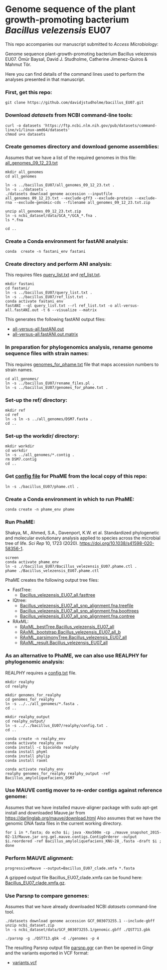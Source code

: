 # Genome sequence of the plant growth-promoting bacterium _Bacillus velezensis_ EU07
This repo accompanies our manuscript submitted to _Access Microbiology_: 

Genome sequence plant-growth-promoting bacterium Bacillus velezensis EU07.
Ömür Baysal, David J. Studholme, Catherine Jimenez-Quiros & Mahmut Tör.

Here you can find details of the command lines used to perform the analyses presented in that manuscript.

### First, get this repo:
```
git clone https://github.com/davidjstudholme/bacillus_EU07.git
```

### Download _datasets_ from NCBI command-line tools:
```
curl -o datasets 'https://ftp.ncbi.nlm.nih.gov/pub/datasets/command-line/v1/linux-amd64/datasets'
chmod u+x datasets
```

### Create genomes directory and download genome assemblies:
Assumes that we have a list of the required genomes in this file: [all_genomes_09_12_23.txt](./all_genomes_09_12_23.txt)
```
mkdir all_genomes
cd all_genomes

ln -s ../bacillus_EU07/all_genomes_09_12_23.txt .
ln -s ../datasets .
./datasets download genome accession --inputfile all_genomes_09_12_23.txt --exclude-gff3 --exclude-protein --exclude-rna --exclude-genomic-cds --filename all_genomes_09_12_23.txt.zip

unzip all_genomes_09_12_23.txt.zip
ln -s ncbi_dataset/data/GCA_*/GCA_*.fna .
ls *.fna

cd ..
```

### Create a Conda environment for fastANI analysis:
```
conda  create -n fastani_env fastani
```

### Create directory and perform ANI analysis:
This requires files [query_list.txt](./realphy/query_list.txt) and [ref_list.txt](./realphy/ref_list.txt).
```
mkdir fastani
cd fastani/
ln -s ../bacillus_EU07/query_list.txt .
ln -s ../bacillus_EU07/ref_list.txt .
conda activate fastani_env
fastANI --ql query_list.txt --rl ref_list.txt -o all-versus-all.fastANI.out -t 6 --visualize --matrix
```
This generates the following fastANI output files:
- [all-versus-all.fastANI.out](./fastani/all-versus-all.fastANI.out)
- [all-versus-all.fastANI.out.matrix](./fastani/all-versus-all.fastANI.out.matrix)



### In preparation for phylogenomics analysis, rename genome sequence files with strain names:
This requires [genomes_for_phame.txt](./genomes_for_phame.txt) file that maps accession numbers to strain names.
```
cd all_genomes/
ln -s ../bacillus_EU07/rename_files.pl .
ln -s ../bacillus_EU07/genomes_for_phame.txt .
```

### Set-up the ref/ directory:
```
mkdir ref
cd ref
ln -s ln -s ../all_genomes/DSM7.fasta .
cd ..
```

### Set-up the workdir/ directory:
```
mkdir workdir
cd workdir
ln -s ../all_genomes/*.contig .
rm DSM7.contig
cd ..
```

### Get [config file](./Bacillus_velezensis_EU07.phame.ctl) for PhaME from the local copy of this repo:
```
ln -s ./bacillus_EU07/phame.ctl .
```

### Create a Conda environment in which to run PhaME:
```
conda create -n phame_env phame
```

### Run PhaME:
Shakya, M., Ahmed, S.A., Davenport, K.W. et al. Standardized phylogenetic and molecular evolutionary analysis applied to species across the microbial tree of life. 
_Sci Rep_ 10, 1723 (2020). https://doi.org/10.1038/s41598-020-58356-1.
```
screen
conda activate phame_env
ln -s .//bacillus_EU07/Bacillus_velezensis_EU07.phame.ctl .
phame ./Bacillus_velezensis_EU07.phame.ctl

```
PhaME creates the following output tree files:
- FastTree:
  - [Bacillus_velezensis_EU07_all.fasttree](./Bacillus_velezensis_EU07_all.fasttree)
- IQtree:
  - [Bacillus_velezensis_EU07_all_snp_alignment.fna.treefile](./Bacillus_velezensis_EU07_all_snp_alignment.fna.treefile)
  - [Bacillus_velezensis_EU07_all_snp_alignment.fna.boottrees](./Bacillus_velezensis_EU07_all_snp_alignment.fna.boottrees)
  - [Bacillus_velezensis_EU07_all_snp_alignment.fna.contree](./Bacillus_velezensis_EU07_all_snp_alignment.fna.contree)
- RAxML:
  - [RAxML_bestTree.Bacillus_velezensis_EU07_all](./RAxML_bestTree.Bacillus_velezensis_EU07_all)
  - [RAxML_bootstrap.Bacillus_velezensis_EU07_all_b](./RAxML_bootstrap.Bacillus_velezensis_EU07_all_b)
  - [RAxML_parsimonyTree.Bacillus_velezensis_EU07_all](./RAxML_parsimonyTree.Bacillus_velezensis_EU07_all)
  - [RAxML_result.Bacillus_velezensis_EU07_all](./RAxML_result.Bacillus_velezensis_EU07_all)
  
### As an alternative to PhaME, we can also use REALPHY for phylogenomic analysis:
REALPHY requires a [config.txt](./realphy/config.txt) file.

```
mkdir realphy
cd realphy

mkdir genomes_for_realphy
cd genomes_for_realphy
ln -s ../../all_genomes/*.fasta .
cd ..

mkdir realphy_output
cd realphy_output/
ln -s ../../bacillus_EU07/realphy/config.txt .
cd ..

conda create -n realphy_env
conda activate realphy_env
conda install -c bioconda realphy
conda install phyml
conda install phylip
conda install raxml

conda activate realphy_env
realphy genomes_for_realphy realphy_output -ref Bacillus_amyloliquefaciens_DSM7 
```

### Use MAUVE contig mover to re-order contigs against reference genome:
Assumes that we have installed mauve-aligner package with sudo apt-get install and downloaded Mauve.jar from https://darlinglab.org/mauve/download.html
Also assumes that we have the genomic DNA fasta files in the current working directory.
```
for i in *.fasta; do echo $i; java -Xmx500m -cp ./mauve_snapshot_2015-02-13/Mauve.jar org.gel.mauve.contigs.ContigOrderer -output $i.reordered -ref Bacillus_amyloliquefaciens_KNU-28_.fasta -draft $i ; done
```

### Perform MAUVE alignment:
```
progressiveMauve --output=Bacillus_EU07_clade.xmfa *.fasta
```
A gzipped output file Bacillus_EU07_clade.xmfa can be found here: [Bacillus_EU07_clade.xmfa.gz](./mauve/Bacillus_EU07_clade.xmfa.gz).


### Use Parsnp to compare genomes:
Assumes that we have already downloaded NCBI _datasets_ command-line tool.
```
./datasets download genome accession GCF_003073255.1 --include-gbff
unzip ncbi_dataset.zip
ln -s ncbi_dataset/data/GCF_003073255.1/genomic.gbff ./QST713.gbk

./parsnp -g ./QST713.gbk -d ./genomes -p 4
```

The resulting Parsnp output file [parsnp.ggr](./harvest/parsnp.ggr) can then be opened in Gingr and the variants exported in VCF format:
- [variants.vcf](./harvest/variants.vcf)

  


